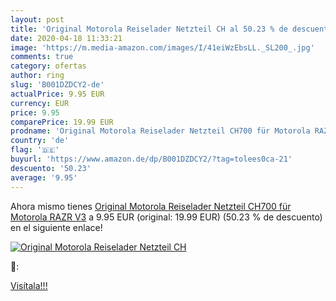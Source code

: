 ```yaml
---
layout: post
title: 'Original Motorola Reiselader Netzteil CH al 50.23 % de descuento'
date: 2020-04-18 11:33:21
image: 'https://m.media-amazon.com/images/I/41eiWzEbsLL._SL200_.jpg'
comments: true
category: ofertas
author: ring
slug: 'B001DZDCY2-de'
actualPrice: 9.95 EUR
currency: EUR
price: 9.95
comparePrice: 19.99 EUR
prodname: 'Original Motorola Reiselader Netzteil CH700 für Motorola RAZR V3'
country: 'de'
flag: '🇩🇪'
buyurl: 'https://www.amazon.de/dp/B001DZDCY2/?tag=tolees0ca-21'
descuento: '50.23'
average: '9.95'
---
```


Ahora mismo tienes [Original Motorola Reiselader Netzteil CH700 für Motorola RAZR V3](https://www.amazon.de/dp/B001DZDCY2/?tag=tolees0ca-21) a 9.95 EUR (original: 19.99 EUR) (50.23 %  de descuento) en el siguiente enlace!

[![Original Motorola Reiselader Netzteil CH](https://m.media-amazon.com/images/I/41eiWzEbsLL._SL200_.jpg)](https://www.amazon.de/dp/B001DZDCY2/?tag=tolees0ca-21)

🔎:


[Visítala!!!](https://www.amazon.de/dp/B001DZDCY2/?tag=tolees0ca-21)
